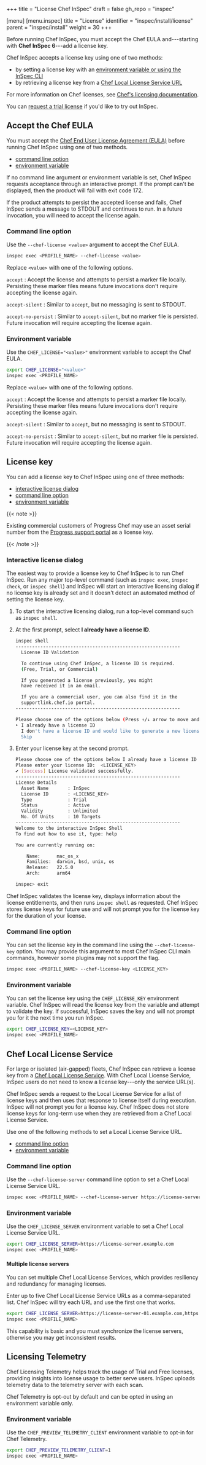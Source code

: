+++
title = "License Chef InSpec"
draft = false
gh_repo = "inspec"

[menu]
  [menu.inspec]
    title = "License"
    identifier = "inspec/install/license"
    parent = "inspec/install"
    weight = 30
+++

Before running Chef InSpec, you must accept the Chef EULA and---starting with **Chef InSpec 6**---add a license key.

Chef InSpec accepts a license key using one of two methods:

- by setting a license key with an [environment variable or using the InSpec CLI](#license-key)
- by retrieving a license key from a [Chef Local License Service URL](#chef-local-license-service)

For more information on Chef licenses, see [Chef's licensing documentation](/licensing/).

You can [request a trial license](https://www.chef.io/licensing/inspec/license-generation-free-trial) if you'd like to try out InSpec.

## Accept the Chef EULA

You must accept the [Chef End User License Agreement (EULA)](https://www.chef.io/end-user-license-agreement) before running Chef InSpec using one of two methods.

- [command line option](#command-line-option)
- [environment variable](#environment-variable)

If no command line argument or environment variable is set, Chef InSpec requests acceptance through an interactive prompt. If the prompt can't be displayed, then the product will fail with exit code 172.

If the product attempts to persist the accepted license and fails, Chef InSpec sends a message to STDOUT and continues to run. In a future invocation, you will need to accept the license again.

### Command line option

Use the `--chef-license <value>` argument to accept the Chef EULA.

```sh
inspec exec <PROFILE_NAME> --chef-license <value>
```

Replace `<value>` with one of the following options.

`accept`
: Accept the license and attempts to persist a marker file locally. Persisting these marker files means future invocations don't require accepting the license again.

`accept-silent`
: Similar to `accept`, but no messaging is sent to STDOUT.

`accept-no-persist`
: Similar to `accept-silent`, but no marker file is persisted. Future invocation will require accepting the license again.

### Environment variable

Use the `CHEF_LICENSE="<value>"` environment variable to accept the Chef EULA.

```sh
export CHEF_LICENSE="<value>"
inspec exec <PROFILE_NAME>
```

Replace `<value>` with one of the following options.

`accept`
: Accept the license and attempts to persist a marker file locally. Persisting these marker files means future invocations don't require accepting the license again.

`accept-silent`
: Similar to `accept`, but no messaging is sent to STDOUT.

`accept-no-persist`
: Similar to `accept-silent`, but no marker file is persisted. Future invocation will require accepting the license again.

## License key

You can add a license key to Chef InSpec using one of three methods:

- [interactive license dialog](#interactive-license-dialog)
- [command line option](#command-line-option-1)
- [environment variable](#environment-variable-1)

{{< note >}}

Existing commercial customers of Progress Chef may use an asset serial number from the [Progress support portal](https://community.progress.com/s/products/chef) as a license key.

{{< /note >}}

### Interactive license dialog

The easiest way to provide a license key to Chef InSpec is to run Chef InSpec.
Run any major top-level command (such as `inspec exec`, `inspec check`, or `inspec shell`) and InSpec will start an interactive licensing dialog
if no license key is already set and it doesn't detect an automated method of setting the license key.

1. To start the interactive licensing dialog, run a top-level command such as `inspec shell`.

1. At the first prompt, select **I already have a license ID**.

    ```bash
    inspec shell
    ------------------------------------------------------------
      License ID Validation

      To continue using Chef InSpec, a license ID is required.
      (Free, Trial, or Commercial)

      If you generated a license previously, you might
      have received it in an email.

      If you are a commercial user, you can also find it in the
      supportlink.chef.io portal.
    ------------------------------------------------------------

    Please choose one of the options below (Press ↑/↓ arrow to move and Enter to select)
    ‣ I already have a license ID
      I don't have a license ID and would like to generate a new license ID
      Skip
    ```

1. Enter your license key at the second prompt.

   ```bash
   Please choose one of the options below I already have a license ID
   Please enter your license ID:  <LICENSE_KEY>
   ✔ [Success] License validated successfully.
   ------------------------------------------------------------
   License Details
     Asset Name       : InSpec
     License ID       : <LICENSE_KEY>
     Type             : Trial
     Status           : Active
     Validity         : Unlimited
     No. Of Units     : 10 Targets
   ------------------------------------------------------------
   Welcome to the interactive InSpec Shell
   To find out how to use it, type: help

   You are currently running on:

       Name:      mac_os_x
       Families:  darwin, bsd, unix, os
       Release:   22.5.0
       Arch:      arm64

   inspec> exit
   ```

Chef InSpec validates the license key, displays information about the license entitlements, and then runs `inspec shell` as requested.
Chef InSpec stores license keys for future use and will not prompt you for the license key for the duration of your license.

### Command line option

You can set the license key in the command line using the `--chef-license-key` option.
You may provide this argument to most Chef InSpec CLI main commands, however some plugins may not support the flag.

```bash
inspec exec <PROFILE_NAME> --chef-license-key <LICENSE_KEY>
```

### Environment variable

You can set the license key using the `CHEF_LICENSE_KEY` environment variable.
Chef InSpec will read the license key from the variable and attempt to validate the key.
If successful, InSpec saves the key and will not prompt you for it the next time you run InSpec.

```bash
export CHEF_LICENSE_KEY=<LICENSE_KEY>
inspec exec <PROFILE_NAME>
```

## Chef Local License Service

For large or isolated (air-gapped) fleets, Chef InSpec can retrieve a license key from a [Chef Local License Service](/licensing/local_license_service/).
With Chef Local License Service, InSpec users do not need to know a license key---only the service URL(s).

Chef InSpec sends a request to the Local License Service for a list of license keys and then uses that response to license itself during execution.
InSpec will not prompt you for a license key.
Chef InSpec does not store license keys for long-term use when they are retrieved from a Chef Local License Service.

Use one of the following methods to set a Local License Service URL.

- [command line option](#command-line-option-2)
- [environment variable](#environment-variable-2)

### Command line option

Use the `--chef-license-server` command line option to set a Chef Local License Service URL.

```bash
inspec exec <PROFILE_NAME> --chef-license-server https://license-server.example.com
```

### Environment variable

Use the `CHEF_LICENSE_SERVER` environment variable to set a Chef Local License Service URL.

```bash
export CHEF_LICENSE_SERVER=https://license-server.example.com
inspec exec <PROFILE_NAME>
```

#### Multiple license servers

You can set multiple Chef Local License Services, which provides resiliency and redundancy for managing licenses.

Enter up to five Chef Local License Service URLs as a comma-separated list. Chef InSpec will try each URL and use the first one that works.

```bash
export CHEF_LICENSE_SERVER=https://license-server-01.example.com,https://license-server-02.example.com
inspec exec <PROFILE_NAME>
```

This capability is basic and you must synchronize the license servers, otherwise you may get inconsistent results.


## Licensing Telemetry

<!-- TODO EDIT needed -->

Chef Licensing Telemetry helps track the usage of Trial and Free licenses, providing insights into license usage to better serve users. InSpec uploads telemetry data to the telemetry server with each scan.

Chef Telemetry is opt-out by default and can be opted in using an environment variable only.

### Environment variable

Use the `CHEF_PREVIEW_TELEMETRY_CLIENT` environment variable to opt-in for Chef Telemetry.

```bash
export CHEF_PREVIEW_TELEMETRY_CLIENT=1
inspec exec <PROFILE_NAME>
```